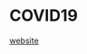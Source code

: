 
# COVID19

<!-- badges: start -->
<!-- badges: end -->

[website](https://abigailhorn.github.io/COV2-Vax/)
